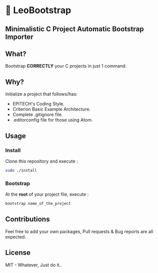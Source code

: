 # :school_satchel: LeoBootstrap
## Minimalistic C Project Automatic Bootstrap Importer

## What?

Bootstrap **CORRECTLY** your C projects in just 1 command.

## Why?

Initialize a project that follows/has:
* EPITECH's Coding Style.
* Criterion Basic Example Architecture.
* Complete .gitignore file.
* .editorconfig file for those using Atom.

## Usage
### Install
Clone this repository and execute :
```bash
sudo ./install
```

### Bootstrap
At the **root** of your project file, execute :
```bash
bootstrap name_of_the_project
```

## Contributions

Feel free to add your own packages, Pull requests & Bug reports are all expected.

## License

MIT - Whatever, Just do it..
